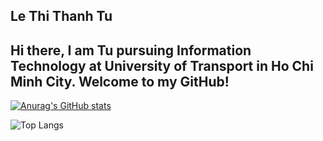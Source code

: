 Le Thi Thanh Tu
--------------------------------------------------

## Hi there, I am Tu pursuing Information Technology at University of Transport in Ho Chi Minh City. Welcome to my GitHub! 

[![Anurag's GitHub stats](https://github-readme-stats.vercel.app/api?username=LeiThanhTu)](https://github.com/anuraghazra/github-readme-stats)

![Top Langs](https://github-readme-stats.vercel.app/api/top-langs/?username=LeiThanhTu&langs_count=8)
<!--
**LeiThanhTu/LeiThanhTu** is a ✨ _special_ ✨ repository because its `README.md` (this file) appears on your GitHub profile.

Here are some ideas to get you started:

- 🔭 I’m currently working on ...
- 🌱 I’m currently learning ...
- 👯 I’m looking to collaborate on ...
- 🤔 I’m looking for help with ...
- 💬 Ask me about ...
- 📫 How to reach me: ...
- 😄 Pronouns: ...
- ⚡ Fun fact: ...
-->

